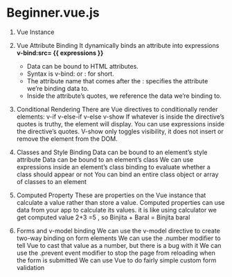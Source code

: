 # Beginner.vue.js

1. Vue Instance
   
2. Vue Attribute Binding
   It dynamically binds an attribute into expressions 
    **v-bind:src= {{ expressions }}**
   - Data can be bound to HTML attributes.
   - Syntax is v-bind: or : for short.
   - The attribute name that comes after the : specifies the attribute we’re binding data to.
   - Inside the attribute’s quotes, we reference the data we’re binding to.
   

3. Conditional Rendering
   There are Vue directives to conditionally render elements:
   v-if
   v-else-if
   v-else
   v-show
   If whatever is inside the directive’s quotes is truthy, the element will display.
   You can use expressions inside the directive’s quotes.
   V-show only toggles visibility, it does not insert or remove the element from the DOM.
   

4. Classes and Style Binding
   Data can be bound to an element’s style attribute
   Data can be bound to an element’s class
   We can use expressions inside an element’s class binding to evaluate whether a class should appear or not
   You can bind an entire class object or array of classes to an element 
   <div :class="classObject"></div>  
   <div :class="[activeClass, errorClass]"></div>
   

5. Computed Property
   These are properties on the Vue instance that calculate a value rather than store a value.
   Computed properties can use data from your app to calculate its values.
   it is like using calculator we get computed value 2+3 =5 , so Binjita + Baral = Binjita baral
   
6. Forms and v-model binding
   We can use the v-model directive to create two-way binding on form elements
   We can use the .number modifier to tell Vue to cast that value as a number, but there is a bug with it
   We can use the .prevent event modifier to stop the page from reloading when the form is submitted
   We can use Vue to do fairly simple custom form validation

   